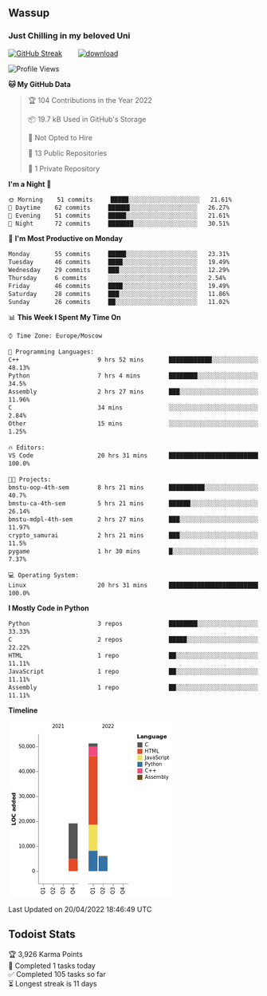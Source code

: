 ## Wassup 
### Just Chilling in my beloved Uni 

<!--
-->

[![GitHub Streak](http://github-readme-streak-stats.herokuapp.com?user=archeoss&theme=shades-of-purple&hide_border=true&date_format=j%20M%5B%20Y%5D)](https://git.io/streak-stats)&nbsp;&nbsp;&nbsp;&nbsp;&nbsp;&nbsp;&nbsp;&nbsp;[![download](https://user-images.githubusercontent.com/68448737/147796309-d8b65b1d-4dde-40d9-b03a-2b42aaa6cd43.jpeg)
](https://bmstu.ru/)

<!--START_SECTION:waka-->
![Profile Views](http://img.shields.io/badge/Profile%20Views-1-blue)

**🐱 My GitHub Data** 

> 🏆 104 Contributions in the Year 2022
 > 
> 📦 19.7 kB Used in GitHub's Storage 
 > 
> 🚫 Not Opted to Hire
 > 
> 📜 13 Public Repositories 
 > 
> 🔑 1 Private Repository 
 > 
**I'm a Night 🦉** 

```text
🌞 Morning    51 commits     █████░░░░░░░░░░░░░░░░░░░░   21.61% 
🌆 Daytime    62 commits     ██████░░░░░░░░░░░░░░░░░░░   26.27% 
🌃 Evening    51 commits     █████░░░░░░░░░░░░░░░░░░░░   21.61% 
🌙 Night      72 commits     ███████░░░░░░░░░░░░░░░░░░   30.51%

```
📅 **I'm Most Productive on Monday** 

```text
Monday       55 commits     █████░░░░░░░░░░░░░░░░░░░░   23.31% 
Tuesday      46 commits     ████░░░░░░░░░░░░░░░░░░░░░   19.49% 
Wednesday    29 commits     ███░░░░░░░░░░░░░░░░░░░░░░   12.29% 
Thursday     6 commits      ░░░░░░░░░░░░░░░░░░░░░░░░░   2.54% 
Friday       46 commits     ████░░░░░░░░░░░░░░░░░░░░░   19.49% 
Saturday     28 commits     ███░░░░░░░░░░░░░░░░░░░░░░   11.86% 
Sunday       26 commits     ██░░░░░░░░░░░░░░░░░░░░░░░   11.02%

```


📊 **This Week I Spent My Time On** 

```text
⌚︎ Time Zone: Europe/Moscow

💬 Programming Languages: 
C++                      9 hrs 52 mins       ████████████░░░░░░░░░░░░░   48.13% 
Python                   7 hrs 4 mins        ████████░░░░░░░░░░░░░░░░░   34.5% 
Assembly                 2 hrs 27 mins       ███░░░░░░░░░░░░░░░░░░░░░░   11.96% 
C                        34 mins             ░░░░░░░░░░░░░░░░░░░░░░░░░   2.84% 
Other                    15 mins             ░░░░░░░░░░░░░░░░░░░░░░░░░   1.25%

🔥 Editors: 
VS Code                  20 hrs 31 mins      █████████████████████████   100.0%

🐱‍💻 Projects: 
bmstu-oop-4th-sem        8 hrs 21 mins       ██████████░░░░░░░░░░░░░░░   40.7% 
bmstu-ca-4th-sem         5 hrs 21 mins       ██████░░░░░░░░░░░░░░░░░░░   26.14% 
bmstu-mdpl-4th-sem       2 hrs 27 mins       ███░░░░░░░░░░░░░░░░░░░░░░   11.97% 
crypto_samurai           2 hrs 21 mins       ███░░░░░░░░░░░░░░░░░░░░░░   11.5% 
pygame                   1 hr 30 mins        █░░░░░░░░░░░░░░░░░░░░░░░░   7.37%

💻 Operating System: 
Linux                    20 hrs 31 mins      █████████████████████████   100.0%

```

**I Mostly Code in Python** 

```text
Python                   3 repos             ████████░░░░░░░░░░░░░░░░░   33.33% 
C                        2 repos             █████░░░░░░░░░░░░░░░░░░░░   22.22% 
HTML                     1 repo              ██░░░░░░░░░░░░░░░░░░░░░░░   11.11% 
JavaScript               1 repo              ██░░░░░░░░░░░░░░░░░░░░░░░   11.11% 
Assembly                 1 repo              ██░░░░░░░░░░░░░░░░░░░░░░░   11.11%

```


**Timeline**

![Chart not found](https://raw.githubusercontent.com/archeoss/archeoss/master/charts/bar_graph.png) 


 Last Updated on 20/04/2022 18:46:49 UTC
<!--END_SECTION:waka-->

## Todoist Stats

<!-- TODO-IST:START -->
🏆  3,926 Karma Points           
🌸  Completed 1 tasks today           
✅  Completed 105 tasks so far           
⏳  Longest streak is 11 days
<!-- TODO-IST:END -->

